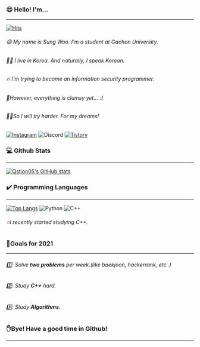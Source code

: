 ### 😍 Hello! I'm... 

------

[![Hits](https://hits.seeyoufarm.com/api/count/incr/badge.svg?url=https%3A%2F%2Fgithub.com%2FQstion05&count_bg=%23C0EB9F&title_bg=%23FB9494&icon=github.svg&icon_color=%23FFFFFF&title=Hit&edge_flat=false)](ttps://github.com/Qstion05)

###### :smile: My name is Sung Woo. I'm a student at Gachon University.

###### 🙍‍♂️ I live in Korea. And naturally, I speak Korean.

###### :fire: I'm trying to become an information security programmer.

###### 👶However, everything is clumsy yet... :(

###### 🙆‍♂️So I will try harder. For my dreams!

[![Instagram](https://img.shields.io/badge/Instagram-white?style=flat&logo=instagram&logoColor=&link=https://www.instagram.com/qstion_05/)](https://www.instagram.com/qstion_05/) ![Discord](https://img.shields.io/badge/Discord:%20Qs%230455-white?labelColor=white&style=flat&logo=discord&logoColor=5865f2&)
[![Tistory](https://img.shields.io/badge/Tistory(blog)-white?style=flat&logo=Blogger&logoColor=FF5722&link=https://security-qstion05.tistory.com)](https://security-qstion05.tistory.com)



### 💻 Github Stats

------

[![Qstion05's GitHub stats](https://github-readme-stats.vercel.app/api?username=Qstion05&show_icons=true)](https://github.com/Qstion05)

### ✔️ Programming Languages

------

[![Top Langs](https://github-readme-stats.vercel.app/api/top-langs/?username=Qstion05&layout=compact)](https://github.com/Qstion05)
![Python](https://img.shields.io/badge/Python-%E2%98%85%E2%98%85%E2%98%85%E2%98%86%E2%98%86-A9F5E1?style=flat&logo=python&logoColor=yellow)       ![C++](https://img.shields.io/badge/C++-%E2%98%85%E2%98%86%E2%98%86%E2%98%86%E2%98%86-A9F5E1?style=flat&logo=Cplusplus&logoColor=blue)

###### ⭐I recently started studying C++.

### 📅Goals for 2021

------

###### :one:: Solve **two problems** per week.(like baekjoon, hackerrank, etc..)

###### :two:: Study **C++** hard.

###### :three:: Study **Algorithms**.



### ✋Bye! Have a good time in Github!

------



